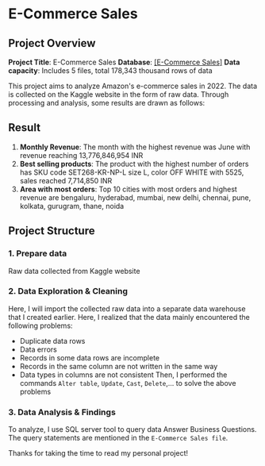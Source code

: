 #  E-Commerce Sales

## Project Overview

**Project Title**:  E-Commerce Sales 
**Database**: [[E-Commerce Sales]](https://www.kaggle.com/datasets/thedevastator/unlock-profits-with-e-commerce-sales-data/data)
**Data capacity**: Includes 5 files, total 178,343 thousand rows of data

This project aims to analyze Amazon's e-commerce sales in 2022. The data is collected on the Kaggle website in the form of raw data. Through processing and analysis, some results are drawn as follows:

## Result

1. **Monthly Revenue**: The month with the highest revenue was June with revenue reaching 13,776,846,954 INR
2. **Best selling products**: The product with the highest number of orders has SKU code SET268-KR-NP-L size L, color OFF WHITE with 5525, sales reached 7,714,850 INR
3. **Area with most orders**: Top 10 cities with most orders and highest revenue are bengaluru, hyderabad, mumbai, new delhi, chennai, pune, kolkata, gurugram, thane, noida


## Project Structure

### 1. Prepare data

Raw data collected from Kaggle website

### 2. Data Exploration & Cleaning

Here, I will import the collected raw data into a separate data warehouse that I created earlier. Here, I realized that the data mainly encountered the following problems:
- Duplicate data rows
- Data errors
- Records in some data rows are incomplete
- Records in the same column are not written in the same way
- Data types in columns are not consistent
Then, I performed the commands `Alter table`, `Update`, `Cast`, `Delete`,... to solve the above problems

### 3. Data Analysis & Findings

To analyze, I use SQL server tool to query data Answer Business Questions. The query statements are mentioned in the `E-Commerce Sales file`.

Thanks for taking the time to read my personal project!
